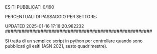 ESITI PUBBLICATI 0/190 

PERCENTUALI DI PASSAGGIO PER SETTORE:

UPDATED 2025-01-16 17:18:20.982232
###################################################### 

Si tratta di un semplice script in python per controllare quando sono pubblicati gli esiti (ASN 2021, sesto quadrimestre).

